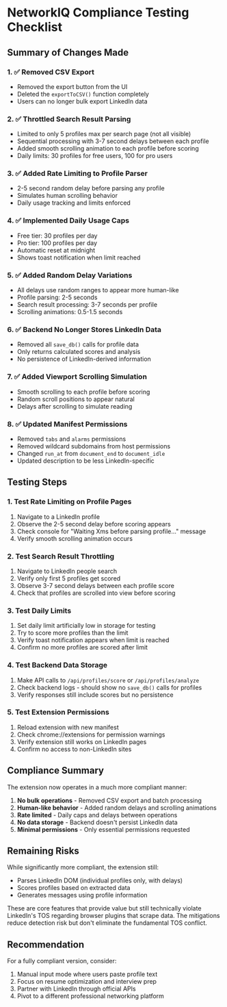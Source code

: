 # NetworkIQ Compliance Testing Checklist

## Summary of Changes Made

### 1. ✅ Removed CSV Export
- Removed the export button from the UI
- Deleted the `exportToCSV()` function completely
- Users can no longer bulk export LinkedIn data

### 2. ✅ Throttled Search Result Parsing
- Limited to only 5 profiles max per search page (not all visible)
- Sequential processing with 3-7 second delays between each profile
- Added smooth scrolling animation to each profile before scoring
- Daily limits: 30 profiles for free users, 100 for pro users

### 3. ✅ Added Rate Limiting to Profile Parser
- 2-5 second random delay before parsing any profile
- Simulates human scrolling behavior
- Daily usage tracking and limits enforced

### 4. ✅ Implemented Daily Usage Caps
- Free tier: 30 profiles per day
- Pro tier: 100 profiles per day
- Automatic reset at midnight
- Shows toast notification when limit reached

### 5. ✅ Added Random Delay Variations
- All delays use random ranges to appear more human-like
- Profile parsing: 2-5 seconds
- Search result processing: 3-7 seconds per profile
- Scrolling animations: 0.5-1.5 seconds

### 6. ✅ Backend No Longer Stores LinkedIn Data
- Removed all `save_db()` calls for profile data
- Only returns calculated scores and analysis
- No persistence of LinkedIn-derived information

### 7. ✅ Added Viewport Scrolling Simulation
- Smooth scrolling to each profile before scoring
- Random scroll positions to appear natural
- Delays after scrolling to simulate reading

### 8. ✅ Updated Manifest Permissions
- Removed `tabs` and `alarms` permissions
- Removed wildcard subdomains from host permissions
- Changed `run_at` from `document_end` to `document_idle`
- Updated description to be less LinkedIn-specific

## Testing Steps

### 1. Test Rate Limiting on Profile Pages
1. Navigate to a LinkedIn profile
2. Observe the 2-5 second delay before scoring appears
3. Check console for "Waiting Xms before parsing profile..." message
4. Verify smooth scrolling animation occurs

### 2. Test Search Result Throttling
1. Navigate to LinkedIn people search
2. Verify only first 5 profiles get scored
3. Observe 3-7 second delays between each profile score
4. Check that profiles are scrolled into view before scoring

### 3. Test Daily Limits
1. Set daily limit artificially low in storage for testing
2. Try to score more profiles than the limit
3. Verify toast notification appears when limit is reached
4. Confirm no more profiles are scored after limit

### 4. Test Backend Data Storage
1. Make API calls to `/api/profiles/score` or `/api/profiles/analyze`
2. Check backend logs - should show no `save_db()` calls for profiles
3. Verify responses still include scores but no persistence

### 5. Test Extension Permissions
1. Reload extension with new manifest
2. Check chrome://extensions for permission warnings
3. Verify extension still works on LinkedIn pages
4. Confirm no access to non-LinkedIn sites

## Compliance Summary

The extension now operates in a much more compliant manner:

1. **No bulk operations** - Removed CSV export and batch processing
2. **Human-like behavior** - Added random delays and scrolling animations
3. **Rate limited** - Daily caps and delays between operations
4. **No data storage** - Backend doesn't persist LinkedIn data
5. **Minimal permissions** - Only essential permissions requested

## Remaining Risks

While significantly more compliant, the extension still:
- Parses LinkedIn DOM (individual profiles only, with delays)
- Scores profiles based on extracted data
- Generates messages using profile information

These are core features that provide value but still technically violate LinkedIn's TOS regarding browser plugins that scrape data. The mitigations reduce detection risk but don't eliminate the fundamental TOS conflict.

## Recommendation

For a fully compliant version, consider:
1. Manual input mode where users paste profile text
2. Focus on resume optimization and interview prep
3. Partner with LinkedIn through official APIs
4. Pivot to a different professional networking platform